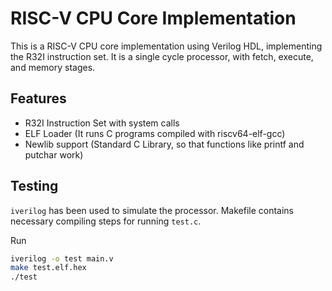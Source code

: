 # RISC-V CPU Core Implementation

This is a RISC-V CPU core implementation using Verilog HDL, implementing the R32I instruction set. It is a single cycle processor, with fetch, execute, and memory stages.

## Features

- R32I Instruction Set with system calls
- ELF Loader (It runs C programs compiled with riscv64-elf-gcc)
- Newlib support (Standard C Library, so that functions like printf and putchar work)

## Testing

`iverilog` has been used to simulate the processor. Makefile contains necessary compiling steps for running `test.c`.

Run

```bash
iverilog -o test main.v
make test.elf.hex
./test
```
